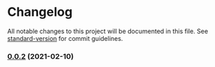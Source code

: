 # Changelog

All notable changes to this project will be documented in this file. See [standard-version](https://github.com/conventional-changelog/standard-version) for commit guidelines.

### [0.0.2](https://github.com/wujackjack2021/surprise-eggs-cli/compare/v1.0.1...v0.0.2) (2021-02-10)
